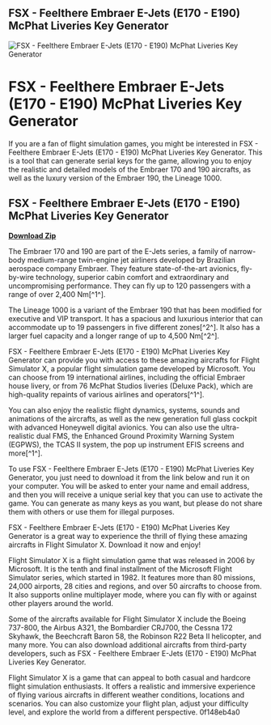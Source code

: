 ## FSX - Feelthere Embraer E-Jets (E170 - E190) McPhat Liveries Key Generator

 
![FSX - Feelthere Embraer E-Jets (E170 - E190) McPhat Liveries Key Generator](https://encrypted-tbn1.gstatic.com/images?q=tbn:ANd9GcRKxa_f-5WZ08fk8l0HCvs9-VrLtrIuTVpOZlrGA3uja1D7uqtHGRcKEnE)

 
# FSX - Feelthere Embraer E-Jets (E170 - E190) McPhat Liveries Key Generator
 
If you are a fan of flight simulation games, you might be interested in FSX - Feelthere Embraer E-Jets (E170 - E190) McPhat Liveries Key Generator. This is a tool that can generate serial keys for the game, allowing you to enjoy the realistic and detailed models of the Embraer 170 and 190 aircrafts, as well as the luxury version of the Embraer 190, the Lineage 1000.
 
## FSX - Feelthere Embraer E-Jets (E170 - E190) McPhat Liveries Key Generator


[**Download Zip**](https://www.google.com/url?q=https%3A%2F%2Furloso.com%2F2tKqlJ&sa=D&sntz=1&usg=AOvVaw2xp22Sbec1t75n2yMIS_rU)

 
The Embraer 170 and 190 are part of the E-Jets series, a family of narrow-body medium-range twin-engine jet airliners developed by Brazilian aerospace company Embraer. They feature state-of-the-art avionics, fly-by-wire technology, superior cabin comfort and extraordinary and uncompromising performance. They can fly up to 120 passengers with a range of over 2,400 Nm[^1^].
 
The Lineage 1000 is a variant of the Embraer 190 that has been modified for executive and VIP transport. It has a spacious and luxurious interior that can accommodate up to 19 passengers in five different zones[^2^]. It also has a larger fuel capacity and a longer range of up to 4,500 Nm[^2^].
 
FSX - Feelthere Embraer E-Jets (E170 - E190) McPhat Liveries Key Generator can provide you with access to these amazing aircrafts for Flight Simulator X, a popular flight simulation game developed by Microsoft. You can choose from 19 international airlines, including the official Embraer house livery, or from 76 McPhat Studios liveries (Deluxe Pack), which are high-quality repaints of various airlines and operators[^1^].
 
You can also enjoy the realistic flight dynamics, systems, sounds and animations of the aircrafts, as well as the new generation full glass cockpit with advanced Honeywell digital avionics. You can also use the ultra-realistic dual FMS, the Enhanced Ground Proximity Warning System (EGPWS), the TCAS II system, the pop up instrument EFIS screens and more[^1^].
 
To use FSX - Feelthere Embraer E-Jets (E170 - E190) McPhat Liveries Key Generator, you just need to download it from the link below and run it on your computer. You will be asked to enter your name and email address, and then you will receive a unique serial key that you can use to activate the game. You can generate as many keys as you want, but please do not share them with others or use them for illegal purposes.
 
FSX - Feelthere Embraer E-Jets (E170 - E190) McPhat Liveries Key Generator is a great way to experience the thrill of flying these amazing aircrafts in Flight Simulator X. Download it now and enjoy!

Flight Simulator X is a flight simulation game that was released in 2006 by Microsoft. It is the tenth and final installment of the Microsoft Flight Simulator series, which started in 1982. It features more than 80 missions, 24,000 airports, 28 cities and regions, and over 50 aircrafts to choose from. It also supports online multiplayer mode, where you can fly with or against other players around the world.
 
Some of the aircrafts available for Flight Simulator X include the Boeing 737-800, the Airbus A321, the Bombardier CRJ700, the Cessna 172 Skyhawk, the Beechcraft Baron 58, the Robinson R22 Beta II helicopter, and many more. You can also download additional aircrafts from third-party developers, such as FSX - Feelthere Embraer E-Jets (E170 - E190) McPhat Liveries Key Generator.
 
Flight Simulator X is a game that can appeal to both casual and hardcore flight simulation enthusiasts. It offers a realistic and immersive experience of flying various aircrafts in different weather conditions, locations and scenarios. You can also customize your flight plan, adjust your difficulty level, and explore the world from a different perspective.
 0f148eb4a0
